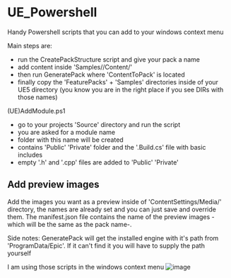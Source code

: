 # UE_Powershell
Handy Powershell scripts that you can add to your windows context menu

Main steps are:
- run the CreatePackStructure script and give your pack a name
- add content inside 'Samples/<PackName>/Content/'
- then run GeneratePack where 'ContentToPack' is located
- finally copy the 'FeaturePacks' + 'Samples' directories inside of your UE5 directory (you know you are in the right place if you see DIRs with those names)
  

(UE)AddModule.ps1
- go to your projects 'Source' directory and run the script
- you are asked for a module name
- folder with this name will be created
- contains 'Public' 'Private' folder and the '.Build.cs' file with basic includes
- empty '.h' and '.cpp' files are added to 'Public' 'Private'

## Add preview images
Add the images you want as a preview inside of 'ContentSettings/Media/' directory, the names are already
set and you can just save and override them.
The manifest.json file contains the name of the preview images -which will be the same as the pack name-.
  
  
Side notes:
GeneratePack will get the installed engine with it's path from 'ProgramData/Epic'. If it can't find it you will have to supply the path yourself
  
I am using those scripts in the windows context menu
![image](https://github.com/BoomRaccoon/UE_Powershell/assets/19467905/5aab54c4-f9d6-49a5-a935-388d36992543)
